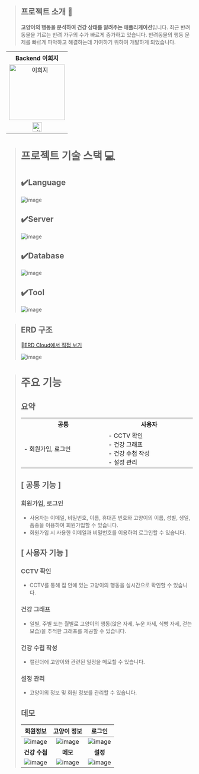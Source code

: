 >## 프로젝트 소개 📝
><b>고양이의 행동을 분석하여 건강 상태를 알려주는 애플리케이션</b>입니다. 최근 반려동물을 기르는 반려 가구의 수가 빠르게 증가하고 있습니다. 반려동물의 행동 문제를 빠르게 파악하고 해결하는데 기여하기 위하여 개발하게 되었습니다.

<table>
  <tr>
   <th>
    Backend 이희지
   </th>
  </tr>
  <tr>
    <td align="center">
        <img src="https://avatars.githubusercontent.com/u/73567158?v=4" width=150px alt="이희지"> 
        <br/>
    </td>
  </tr>
  <tr>
    <td align="center" class="희지">
        <a href="https://github.com/heeji-lee"><img alt="github-link" height="25" src="https://img.shields.io/badge/GitHub-181717?style=flat-square&logo=GitHub&logoColor=white"/></a>
   </td>
  </tr>
</table>

># 프로젝트 기술 스택 💻
>## ✔️Language
>![image](https://github.com/heeji-lee/CatCare/assets/73567158/06f573aa-7d66-42da-9e48-651f297f8100)
>## ✔️Server
>![image](https://github.com/heeji-lee/CatCare/assets/73567158/f9bca5d7-f93a-4fa2-9253-ecb1864223bb)
>## ✔️Database
>![image](https://github.com/heeji-lee/CatCare/assets/73567158/3e6401a5-e8a3-4c56-9caf-fc489f578e09)
>## ✔️Tool
>![image](https://github.com/heeji-lee/CatCare/assets/73567158/7ae7dbdb-0288-4f1f-8cf2-4429685d2c80)

>## ERD 구조
>📌[ERD Cloud에서 직접 보기](https://www.erdcloud.com/d/x5hksGzgMHyawuNvj)
>
>![image](https://github.com/heeji-lee/CatCare/assets/73567158/2f030259-3971-4f61-936e-976ccf5e09c6)

># 주요 기능
>## 요약
><table>
  <tr>
   <th>
    공통
   </th>
   <th>
    사용자
   </th>
   </tr>
  <tr>
   <td align="left" width="300px" class="공통">
    - 회원가입, 로그인
   </td>
   <td align="left" width="300px" class="사용자">
    - CCTV 확인</br>
    - 건강 그래프</br>
    - 건강 수첩 작성</br>
    - 설정 관리
   </td>
  </tr>
</table>

## [ 공통 기능 ]

### 회원가입, 로그인
- 사용자는 이메일, 비밀번호, 이름, 휴대폰 번호와 고양이의 이름, 성별, 생일, 품종을 이용하여 회원가입할 수 있습니다.
- 회원가입 시 사용한 이메일과 비밀번호를 이용하여 로그인할 수 있습니다.

## [ 사용자 기능 ]

### CCTV 확인
- CCTV를 통해 집 안에 있는 고양이의 행동을 실시간으로 확인할 수 있습니다.
### 건강 그래프
- 일별, 주별 또는 월별로 고양이의 행동(앉은 자세, 누운 자세, 식빵 자세, 걷는 모습)을 추적한 그래프를 제공할 수 있습니다.
### 건강 수첩 작성
- 캘린더에 고양이와 관련된 일정을 메모할 수 있습니다.
### 설정 관리
- 고양이의 정보 및 회원 정보를 관리할 수 있습니다.

## 데모
|회원정보|고양이 정보|로그인|
|:--------:|:-------:|:-------:|
|![image](https://github.com/heeji-lee/CatCare/assets/73567158/d116ea63-0c50-46e8-a77c-268878d1d0f7)|![image](https://github.com/heeji-lee/CatCare/assets/73567158/8265c954-adcf-4742-ab16-664a0571d2aa)|![image](https://github.com/heeji-lee/CatCare/assets/73567158/7c12c574-9a47-4446-9b79-6e73f5d0268e)
|**건강 수첩**|**메모**|**설정**|
|![image](https://github.com/heeji-lee/CatCare/assets/73567158/30e8b790-ccc0-4579-baeb-cd34baee4bc8)|![image](https://github.com/heeji-lee/CatCare/assets/73567158/f6ffb322-4857-441d-ab7a-8e20ce23dd6c)|![image](https://github.com/heeji-lee/CatCare/assets/73567158/d5e950b1-811e-4b36-9d24-7eab9ee5c31a)
